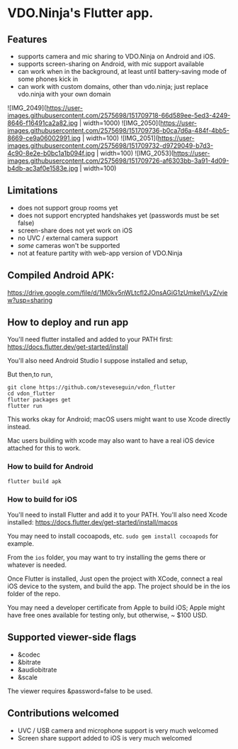 # VDO.Ninja's Flutter app.

## Features

- supports camera and mic sharing to VDO.Ninja on Android and iOS.
- supports screen-sharing on Android, with mic support available
- can work when in the background, at least until battery-saving mode of some phones kick in
- can work with custom domains, other than vdo.ninja; just replace vdo.ninja with your own domain

![IMG_2049](https://user-images.githubusercontent.com/2575698/151709718-66d589ee-5ed3-4249-8646-f16491ca2a82.jpg | width=1000) ![IMG_2050](https://user-images.githubusercontent.com/2575698/151709736-b0ca7d6a-484f-4bb5-8669-ce9a06002991.jpg | width=100) ![IMG_2051](https://user-images.githubusercontent.com/2575698/151709732-d9729049-b7d3-4c90-8e2e-b0bc1a1b094f.jpg | width=100) ![IMG_2053](https://user-images.githubusercontent.com/2575698/151709726-af6303bb-3a91-4d09-b4db-ac3af0e1583e.jpg | width=100)


## Limitations

- does not support group rooms yet
- does not support encrypted handshakes yet (passwords must be set false)
- screen-share does not yet work on iOS
- no UVC / external camera support
- *some* cameras won't be supported
- not at feature partity with web-app version of VDO.Ninja

## Compiled Android APK:

https://drive.google.com/file/d/1M0kv5nWLtcfl2JOnsAGiG1zUmkeIVLyZ/view?usp=sharing


## How to deploy and run app

You'll need flutter installed and added to your PATH first:
https://docs.flutter.dev/get-started/install

You'll also need Android Studio I suppose installed and setup,

But then,to run,
```
git clone https://github.com/steveseguin/vdon_flutter
cd vdon_flutter
flutter packages get
flutter run
```
This works okay for Android; macOS users might want to use Xcode directly instead.  

Mac users building with xcode may also want to have a real iOS device attached for this to work.

### How to build for Android
```
flutter build apk
```

### How to build for iOS

You'll need to install Flutter and add it to your PATH. You'll also need Xcode installed:
https://docs.flutter.dev/get-started/install/macos

You may need to install cocoapods, etc. `sudo gem install cocoapods` for example.

From the `ios` folder, you may want to try installing the gems there or whatever is needed.

Once Flutter is installed, Just open the project with XCode, connect a real iOS device to the system, and build the app. The project should be in the ios folder of the repo.

You may need a developer certificate from Apple to build iOS; Apple might have free ones available for testing only, but otherwise, ~ $100 USD.

## Supported viewer-side flags

- &codec
- &bitrate
- &audiobitrate
- &scale

The viewer requires &password=false to be used.

## Contributions welcomed

- UVC / USB camera and microphone support is very much welcomed
- Screen share support added to iOS is very much welcomed
